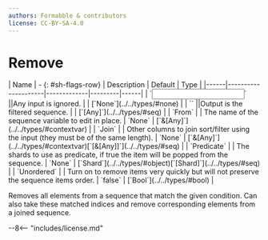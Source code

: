 ```yaml
---
authors: Formabble & contributors
license: CC-BY-SA-4.0
---
```



# Remove

<div class="sh-parameters" markdown="1">
| Name | - {: #sh-flags-row} | Description | Default | Type |
|------|---------------------|-------------|---------|------|
| `<input>` ||Any input is ignored. | | [`None`](../../types/#none) |
| `<output>` ||Output is the filtered sequence. | | [`[Any]`](../../types/#seq) |
| `From` |  | The name of the sequence variable to edit in place. | `None` | [`&[Any]`](../../types/#contextvar) |
| `Join` |  | Other columns to join sort/filter using the input (they must be of the same length). | `None` | [`&[Any]`](../../types/#contextvar)[`[&[Any]]`](../../types/#seq) |
| `Predicate` |  | The shards to use as predicate, if true the item will be popped from the sequence. | `None` | [`Shard`](../../types/#object)[`[Shard]`](../../types/#seq) |
| `Unordered` |  | Turn on to remove items very quickly but will not preserve the sequence items order. | `false` | [`Bool`](../../types/#bool) |

</div>

Removes all elements from a sequence that match the given condition. Can also take these matched indices and remove corresponding elements from a joined sequence.

--8<-- "includes/license.md"

